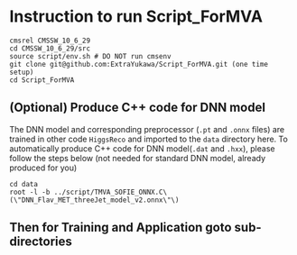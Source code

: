 # Instruction to run Script_ForMVA 

```
cmsrel CMSSW_10_6_29
cd CMSSW_10_6_29/src
source script/env.sh # DO NOT run cmsenv
git clone git@github.com:ExtraYukawa/Script_ForMVA.git (one time setup)
cd Script_ForMVA
```

## (Optional) Produce C++ code for DNN model
The DNN model and corresponding preprocessor (`.pt` and `.onnx` files) are trained in other code `HiggsReco` and imported to the `data` directory here. To automatically produce C++ code for DNN model(`.dat` and `.hxx`), please follow the steps below (not needed for standard DNN model, already produced for you)
```
cd data
root -l -b ../script/TMVA_SOFIE_ONNX.C\(\"DNN_Flav_MET_threeJet_model_v2.onnx\"\)
```
## Then for Training and Application goto sub-directories
